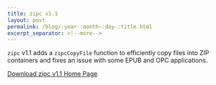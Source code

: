```yaml
---
title: zipc v1.1
layout: post
permalink: /blog/:year-:month-:day-:title.html
excerpt_separator: <!--more-->
---
```


`zipc` v1.1 adds a `zipcCopyFile` function to efficiently copy files into ZIP
containers and fixes an issue with some EPUB and OPC applications.

<a class="btn btn-primary" href="https://github.com/michaelrsweet/zipc/releases/tag/v1.1">Download zipc v1.1 <span class="glyphicon glyphicon-download-alt" aria-hidden="true"></span></a>
<a class="btn btn-default" href="/zipc/index.html">Home Page <span class="glyphicon glyphicon-home" aria-hidden="true"></span></a>
